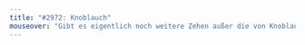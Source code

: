 ```yaml
---
title: "#2972: Knoblauch"
mouseover: "Gibt es eigentlich noch weitere Zehen außer die von Knoblauch und Füßen? Toleranzehen?"
---
```

